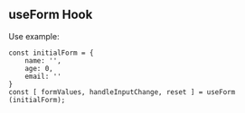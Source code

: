 ## useForm Hook

Use example:

```
const initialForm = {
    name: '',
    age: 0,
    email: ''
}
const [ formValues, handleInputChange, reset ] = useForm (initialForm);
```
